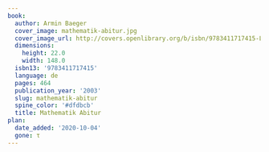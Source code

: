 ```yaml
---
book:
  author: Armin Baeger
  cover_image: mathematik-abitur.jpg
  cover_image_url: http://covers.openlibrary.org/b/isbn/9783411717415-L.jpg
  dimensions:
    height: 22.0
    width: 148.0
  isbn13: '9783411717415'
  language: de
  pages: 464
  publication_year: '2003'
  slug: mathematik-abitur
  spine_color: '#dfdbcb'
  title: Mathematik Abitur
plan:
  date_added: '2020-10-04'
  gone: τ
---
```

